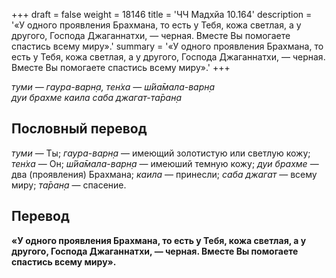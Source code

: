 +++
draft = false
weight = 18146
title = 'ЧЧ Мадхйа 10.164'
description = '«У одного проявления Брахмана, то есть у Тебя, кожа светлая, а у другого, Господа Джаганнатхи, — черная. Вместе Вы помогаете спастись всему миру».'
summary = '«У одного проявления Брахмана, то есть у Тебя, кожа светлая, а у другого, Господа Джаганнатхи, — черная. Вместе Вы помогаете спастись всему миру».'
+++

_туми — гаура-варн̣а, тен̇ха — ш́йа̄мала-варн̣а  
дуи брахме каила саба джагат-та̄ран̣а_

## Пословный перевод

_туми_ — Ты; _гаура_\-_варн̣а_ — имеющий золотистую или светлую кожу; _тен̇ха_ — Он; _ш́йа̄мала_\-_варн̣а_ — имеюший темную кожу; _дуи_ _брахме_ — два (проявления) Брахмана; _каила_ — принесли; _саба_ _джагат_ — всему миру; _та̄ран̣а_ — спасение.

## Перевод

**«У одного проявления Брахмана, то есть у Тебя, кожа светлая, а у другого, Господа Джаганнатхи, — черная. Вместе Вы помогаете спастись всему миру».**
